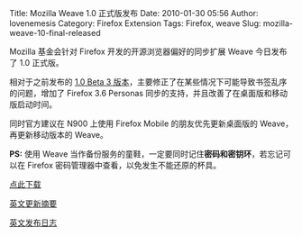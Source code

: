 Title: Mozilla Weave 1.0 正式版发布
Date: 2010-01-30 05:56
Author: lovenemesis
Category: Firefox Extension
Tags: Firefox, weave
Slug: mozilla-weave-10-final-released

Mozilla 基金会针对 Firefox 开发的开源浏览器偏好的同步扩展 Weave
今日发布了 1.0 正式版。

相对于之前发布的 [1.0 Beta 3
版本](http://linuxtoy.org/archives/mozilla-weave-10b3-released.html)，主要修正了在某些情况下可能导致书签乱序的问题，增加了
Firefox 3.6 Personas 同步的支持，并且改善了在桌面版和移动版启动时间。

同时官方建议在 N900 上使用 Firefox Mobile 的朋友优先更新桌面版的
Weave，再更新移动版本的 Weave。

**PS:** 使用 Weave
当作备份服务的童鞋，一定要同时记住**密码和密钥环**，若忘记可以在 Firefox
密码管理器中查看，以免发生不能还原的杯具。

[点此下载](https://addons.mozilla.org/en-US/firefox/addon/10868)

[英文更新摘要](https://services.mozilla.com/sync/updated/?version=1.0)

[英文发布日志](https://services.mozilla.com/sync/relnotes/1.0.html)
